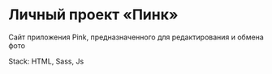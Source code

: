# Личный проект «Пинк»

Сайт приложения Pink, предназначенного для редактирования и обмена фото

Stack: HTML, Sass, Js
